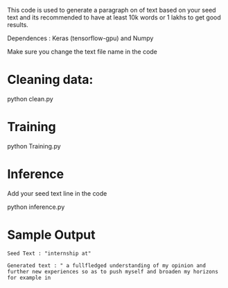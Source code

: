 This code is used to generate a paragraph on of text based on your seed text and its recommended to have at least 10k words or 1 lakhs to get good
results. 

Dependences : 
Keras (tensorflow-gpu) and Numpy

Make sure you change the text file name in the code

# Cleaning data: 

python clean.py 

# Training 

python Training.py 

# Inference
Add your seed text line in the code

python inference.py 

# Sample Output 

```
Seed Text : "internship at"
```
```
Generated text : " a fullfledged understanding of my opinion and further new experiences so as to push myself and broaden my horizons for example in 
```

